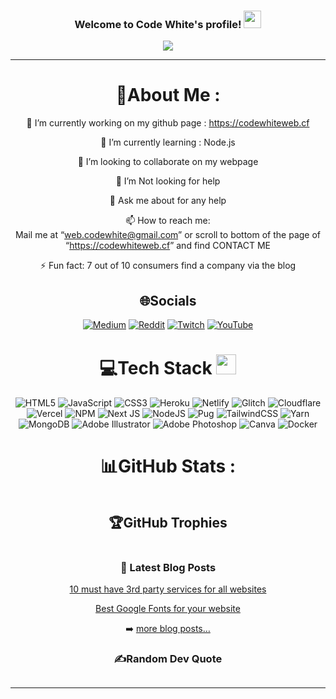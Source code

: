   <h3 align="center">
  Welcome to Code White's profile!
  <img src="https://media.giphy.com/media/hvRJCLFzcasrR4ia7z/giphy.gif" width="28">
</h3>
<p align="center">
  <a href="https://github.com/CodeWhiteWeb/CodeWhiteWeb"><img src="https://readme-typing-svg.herokuapp.com?color=%2336BCF7&amp;center=true&amp;vCenter=true&amp;lines=Hi+%2C+welcome+to+my+Github+page;I+am+CodeWhiteWeb;I+am+a+High+school+student;Web+Dev;Game+Dev;Bot+Dev;Crypto+Lover+%3C3"></a>
</p>
<hr>
<div align="center">
<h1 id="about-me">💫About Me :</h1>
<p>🔭 I’m currently working on my github page : <a href="https://codewhiteweb.cf">https://codewhiteweb.cf</a></p>
<p>🌱 I’m currently learning : Node.js</p>
<p>👯 I’m looking to collaborate on my webpage</p>
<p>🤔 I’m Not looking for help</p>
<p>💬 Ask me about for any help</p>
<p>📫 How to reach me:<br>
Mail me at “<a href="mailto:web.codewhite@gmail.com">web.codewhite@gmail.com</a>” or
scroll to bottom of the page of “<a href="https://codewhiteweb.cf">https://codewhiteweb.cf</a>” and find CONTACT ME</p>
<p>⚡ Fun fact: 7 out of 10 consumers find a company via the blog</p>
<h2 id="socials">🌐Socials</h2>
<p><a href="https://medium.com/@CodeWhiteWeb"><img src="https://img.shields.io/badge/Medium-12100E?logo=medium&amp;logoColor=white" alt="Medium"></a> <a href="https://reddit.com/user/CodeWhiteWeb"><img src="https://img.shields.io/badge/Reddit-%23FF4500.svg?logo=Reddit&amp;logoColor=white" alt="Reddit"></a> <a href="https://twitch.tv/code_white_web"><img src="https://img.shields.io/badge/Twitch-%239146FF.svg?logo=Twitch&amp;logoColor=white" alt="Twitch"></a> <a href="https://youtube.com/c/CodeWhiteWeb"><img src="https://img.shields.io/badge/YouTube-%23FF0000.svg?logo=YouTube&amp;logoColor=white" alt="YouTube"></a></p>
<h1 id="tech-stack">💻Tech Stack <img src="https://media2.giphy.com/media/QssGEmpkyEOhBCb7e1/giphy.gif?cid=ecf05e47a0n3gi1bfqntqmob8g9aid1oyj2wr3ds3mg700bl&amp;rid=giphy.gif" width="32px"></h1>
<p><img src="https://img.shields.io/badge/html5-%23E34F26.svg?style=for-the-badge&amp;logo=html5&amp;logoColor=white" alt="HTML5"> <img src="https://img.shields.io/badge/javascript-%23323330.svg?style=for-the-badge&amp;logo=javascript&amp;logoColor=%23F7DF1E" alt="JavaScript"> <img src="https://img.shields.io/badge/css3-%231572B6.svg?style=for-the-badge&amp;logo=css3&amp;logoColor=white" alt="CSS3"> <img src="https://img.shields.io/badge/heroku-%23430098.svg?style=for-the-badge&amp;logo=heroku&amp;logoColor=white" alt="Heroku"> <img src="https://img.shields.io/badge/netlify-%23000000.svg?style=for-the-badge&amp;logo=netlify&amp;logoColor=#00C7B7" alt="Netlify"> <img src="https://img.shields.io/badge/glitch-%233333FF.svg?style=for-the-badge&amp;logo=glitch&amp;logoColor=white" alt="Glitch"> <img src="https://img.shields.io/badge/Cloudflare-F38020?style=for-the-badge&amp;logo=Cloudflare&amp;logoColor=white" alt="Cloudflare"> <img src="https://img.shields.io/badge/vercel-%23000000.svg?style=for-the-badge&amp;logo=vercel&amp;logoColor=white" alt="Vercel"> <img src="https://img.shields.io/badge/NPM-%23000000.svg?style=for-the-badge&amp;logo=npm&amp;logoColor=white" alt="NPM"> <img src="https://img.shields.io/badge/Next-black?style=for-the-badge&amp;logo=next.js&amp;logoColor=white" alt="Next JS"> <img src="https://img.shields.io/badge/node.js-6DA55F?style=for-the-badge&amp;logo=node.js&amp;logoColor=white" alt="NodeJS"> <img src="https://img.shields.io/badge/Pug-FFF?style=for-the-badge&amp;logo=pug&amp;logoColor=A86454" alt="Pug"> <img src="https://img.shields.io/badge/tailwindcss-%2338B2AC.svg?style=for-the-badge&amp;logo=tailwind-css&amp;logoColor=white" alt="TailwindCSS"> <img src="https://img.shields.io/badge/yarn-%232C8EBB.svg?style=for-the-badge&amp;logo=yarn&amp;logoColor=white" alt="Yarn"> <img src="https://img.shields.io/badge/MongoDB-%234ea94b.svg?style=for-the-badge&amp;logo=mongodb&amp;logoColor=white" alt="MongoDB"> <img src="https://img.shields.io/badge/adobeillustrator-%23FF9A00.svg?style=for-the-badge&amp;logo=adobeillustrator&amp;logoColor=white" alt="Adobe Illustrator"> <img src="https://img.shields.io/badge/adobephotoshop-%2331A8FF.svg?style=for-the-badge&amp;logo=adobephotoshop&amp;logoColor=white" alt="Adobe Photoshop"> <img src="https://img.shields.io/badge/Canva-%2300C4CC.svg?style=for-the-badge&amp;logo=Canva&amp;logoColor=white" alt="Canva"> <img src="https://img.shields.io/badge/docker-%230db7ed.svg?style=for-the-badge&amp;logo=docker&amp;logoColor=white" alt="Docker"></p>
<h1 id="github-stats">📊GitHub Stats :</h1>
<p><img src="https://github-readme-stats.vercel.app/api?username=CodeWhiteWeb&amp;theme=radical&amp;hide_border=false&amp;include_all_commits=false&amp;count_private=false" alt=""><br>
<img src="https://github-readme-streak-stats.herokuapp.com/?user=CodeWhiteWeb&amp;theme=radical&amp;hide_border=false" alt=""><br>
<img src="https://github-readme-stats.vercel.app/api/top-langs/?username=CodeWhiteWeb&amp;theme=radical&amp;hide_border=false&amp;include_all_commits=false&amp;count_private=false&amp;layout=compact" alt=""></p>
<h2 id="github-trophies">🏆GitHub Trophies</h2>
<p><img src="https://github-profile-trophy.vercel.app/?username=CodeWhiteWeb&amp;theme=discord&amp;no-frame=false&amp;no-bg=false&amp;margin-w=4" alt=""></p>
<h3 id="-latest-blog-posts">📕 Latest Blog Posts</h3>
<!-- BLOG-POST-LIST:START -->
<p><a href="https://dev.to/codewhiteweb/10-must-have-3rd-party-services-for-all-websites-584m">10 must have 3rd party services for all websites</a></p>
<p><a href="https://dev.to/codewhiteweb/best-google-fonts-for-your-website-3e5k">Best Google Fonts for your website</a></p>
<!-- BLOG-POST-LIST:END -->
<p>➡️ <a href="https://dev.to/codewhiteweb">more blog posts…</a></p>
<h3 id="️random-dev-quote">✍️Random Dev Quote</h3>
<p><img src="https://quotes-github-readme.vercel.app/api?type=horizontal&amp;theme=merko" alt=""></p>
<hr>
<h2 id=""><img src="https://forthebadge.com/images/badges/powered-by-black-magic.svg" alt="">
<img src="http://ForTheBadge.com/images/badges/built-by-developers.svg" alt="">
<img src="https://forthebadge.com/images/badges/uses-brains.svg" alt=""></h2>
<p><img src="https://komarev.com/ghpvc/?username=CodeWhiteWeb&amp;label=Visitors+Count&amp;color=brightgreen" alt=""></p>
</div> 
